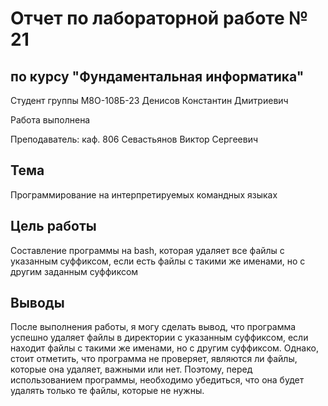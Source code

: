 # Отчет по лабораторной работе № 21
## по курсу "Фундаментальная информатика"
Студент группы M8О-108Б-23 Денисов Константин Дмитриевич

Работа выполнена

Преподаватель: каф. 806 Севастьянов Виктор Сергеевич

## Тема
Программирование на интерпретируемых командных языках

## Цель работы
Составление программы на bash, которая удаляет все файлы с указанным суффиксом, если есть файлы с такими же именами, но с другим заданным суффиксом

## Выводы
После выполнения работы, я могу сделать вывод, что программа успешно удаляет файлы в директории с указанным суффиксом, если находит файлы с такими же именами, но с другим суффиксом. Однако, стоит отметить, что программа не проверяет, являются ли файлы, которые она удаляет, важными или нет. Поэтому, перед использованием программы, необходимо убедиться, что она будет удалять только те файлы, которые не нужны.